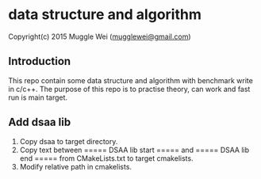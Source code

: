 # data structure and algorithm

Copyright(c) 2015 Muggle Wei (mugglewei@gmail.com)

## Introduction

This repo contain some data structure and algorithm with benchmark write in c/c++. The purpose of this repo is to practise theory, can work and fast run is main target.

## Add dsaa lib
1. Copy dsaa to target directory. 
2. Copy text between ===== DSAA lib start ===== and ===== DSAA lib end ===== from CMakeLists.txt to target cmakelists.
3. Modify relative path in cmakelists.